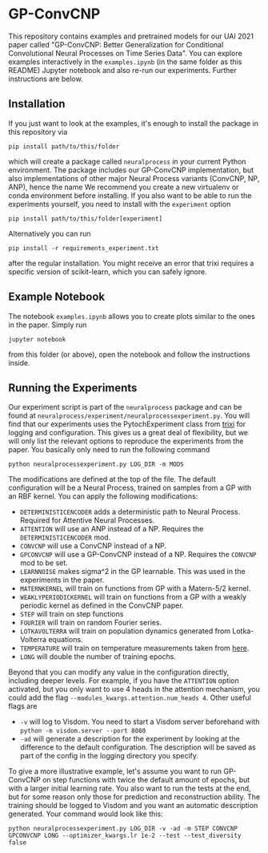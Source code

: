 # GP-ConvCNP

This repository contains examples and pretrained models for our UAI 2021 paper called "GP-ConvCNP: Better Generalization for Conditional Convolutional Neural Processes on Time Series Data". You can explore examples interactively in the `examples.ipynb` (in the same folder as this README) Jupyter notebook and also re-run our experiments. Further instructions are below.

## Installation

If you just want to look at the examples, it's enough to install the package in this repository via

    pip install path/to/this/folder

which will create a package called `neuralprocess` in your current Python environment. The package includes our GP-ConvCNP implementation, but also implementations of other major Neural Process variants (ConvCNP, NP, ANP), hence the name We recommend you create a new virtualenv or conda environment before installing. If you also want to be able to run the experiments yourself, you need to install with the `experiment` option

    pip install path/to/this/folder[experiment]

Alternatively you can run

    pip install -r requirements_experiment.txt

after the regular installation. You might receive an error that trixi requires a specific version of scikit-learn, which you can safely ignore.

## Example Notebook

The notebook `examples.ipynb` allows you to create plots similar to the ones in the paper. Simply run

    jupyter notebook

from this folder (or above), open the notebook and follow the instructions inside.

## Running the Experiments

Our experiment script is part of the `neuralprocess` package and can be found at `neuralprocess/experiment/neuralprocessexperiment.py`. You will find that our experiments uses the PytochExperiment class from [trixi](https://trixi.readthedocs.io/en/develop/) for logging and configuration. This gives us a great deal of flexibility, but we will only list the relevant options to reproduce the experiments from the paper. You basically only need to run the following command

    python neuralprocessexperiment.py LOG_DIR -m MODS

The modifications are defined at the top of the file. The default configuration will be a Neural Process, trained on samples from a GP with an RBF kernel. You can apply the following modifications:

* `DETERMINISTICENCODER` adds a deterministic path to Neural Process. Required for Attentive Neural Processes.
* `ATTENTION` will use an ANP instead of a NP. Requires the `DETERMINISTICENCODER` mod.
* `CONVCNP` will use a ConvCNP instead of a NP.
* `GPCONVCNP` will use a GP-ConvCNP instead of a NP. Requires the `CONVCNP` mod to be set.
* `LEARNNOISE` makes sigma^2 in the GP learnable. This was used in the experiments in the paper.
* `MATERNKERNEL` will train on functions from GP with a Matern-5/2 kernel.
* `WEAKLYPERIODICKERNEL` will train on functions from a GP with a weakly periodic kernel as defined in the ConvCNP paper.
* `STEP` will train on step functions
* `FOURIER` will train on random Fourier series.
* `LOTKAVOLTERRA` will train on population dynamics generated from Lotka-Volterra equations.
* `TEMPERATURE` will train on temperature measurements taken from [here](https://www.kaggle.com/selfishgene/historical-hourly-weather-data).
* `LONG` will double the number of training epochs.

Beyond that you can modify any value in the configuration directly, including deeper levels. For example, if you have the `ATTENTION` option activated, but you only want to use 4 heads in the attention mechanism, you could add the flag `--modules_kwargs.attention.num_heads 4`. Other useful flags are

* `-v` will log to Visdom. You need to start a Visdom server beforehand with `python -m visdom.server --port 8080`
* `-ad` will generate a description for the experiment by looking at the difference to the default configuration. The description will be saved as part of the config in the logging directory you specify.

To give a more illustrative example, let's assume you want to run GP-ConvCNP on step functions with twice the default amount of epochs, but with a larger initial learning rate. You also want to run the tests at the end, but for some reason only those for prediction and reconstruction ability. The training should be logged to Visdom and you want an automatic description generated. Your command would look like this:

    python neuralprocessexperiment.py LOG_DIR -v -ad -m STEP CONVCNP GPCONVCNP LONG --optimizer_kwargs.lr 1e-2 --test --test_diversity false

